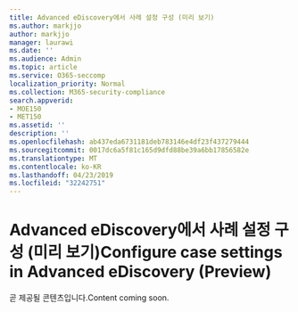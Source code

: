 ```yaml
---
title: Advanced eDiscovery에서 사례 설정 구성 (미리 보기)
ms.author: markjjo
author: markjjo
manager: laurawi
ms.date: ''
ms.audience: Admin
ms.topic: article
ms.service: O365-seccomp
localization_priority: Normal
ms.collection: M365-security-compliance
search.appverid:
- MOE150
- MET150
ms.assetid: ''
description: ''
ms.openlocfilehash: ab437eda6731181deb783146e4df23f437279444
ms.sourcegitcommit: 0017dc6a5f81c165d9dfd88be39a6bb17856582e
ms.translationtype: MT
ms.contentlocale: ko-KR
ms.lasthandoff: 04/23/2019
ms.locfileid: "32242751"
---
```

# <a name="configure-case-settings-in-advanced-ediscovery-preview"></a><span data-ttu-id="63bf6-102">Advanced eDiscovery에서 사례 설정 구성 (미리 보기)</span><span class="sxs-lookup"><span data-stu-id="63bf6-102">Configure case settings in Advanced eDiscovery (Preview)</span></span>

<span data-ttu-id="63bf6-103">곧 제공될 콘텐츠입니다.</span><span class="sxs-lookup"><span data-stu-id="63bf6-103">Content coming soon.</span></span>